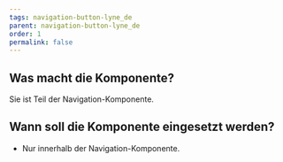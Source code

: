 ```yaml
---
tags: navigation-button-lyne_de
parent: navigation-button-lyne_de
order: 1
permalink: false
---
```


## Was macht die Komponente?
Sie ist Teil der Navigation-Komponente.

## Wann soll die Komponente eingesetzt werden?
* Nur innerhalb der Navigation-Komponente.

